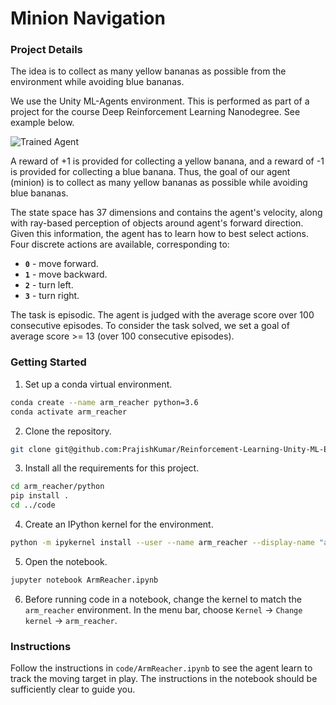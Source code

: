 [//]: # (Image References)

[image1]: https://user-images.githubusercontent.com/10624937/42135619-d90f2f28-7d12-11e8-8823-82b970a54d7e.gif "Trained Agent"

# Minion Navigation

### Project Details

The idea is to collect as many yellow bananas as possible from the environment while avoiding blue bananas.

We use the Unity ML-Agents environment. This is performed as part of a project for the course Deep Reinforcement Learning Nanodegree.
See example below. 

![Trained Agent][image1]

A reward of +1 is provided for collecting a yellow banana, and a reward of -1 is provided for collecting a blue banana. 
Thus, the goal of our agent (minion) is to collect as many yellow bananas as possible while avoiding blue bananas.  

The state space has 37 dimensions and contains the agent's velocity, along with ray-based perception of objects around agent's forward direction.  Given this information, the agent has to learn how to best select actions.  Four discrete actions are available, corresponding to:
- **`0`** - move forward.
- **`1`** - move backward.
- **`2`** - turn left.
- **`3`** - turn right.

The task is episodic. 
The agent is judged with the average score over 100 consecutive episodes. 
To consider the task solved, we set a goal of average score >= 13 (over 100 consecutive episodes).

### Getting Started

1. Set up a conda virtual environment.

```bash 
conda create --name arm_reacher python=3.6 
conda activate arm_reacher 
```

2. Clone the repository. 

```bash 
git clone git@github.com:PrajishKumar/Reinforcement-Learning-Unity-ML-Engine.git
```

3. Install all the requirements for this project.

```bash
cd arm_reacher/python
pip install . 
cd ../code
```

4. Create an IPython kernel for the environment. 

```bash
python -m ipykernel install --user --name arm_reacher --display-name "arm_reacher"
```

5. Open the notebook. 

```bash
jupyter notebook ArmReacher.ipynb
```

6. Before running code in a notebook, change the kernel to match the `arm_reacher` environment. 
In the menu bar, choose `Kernel` -> `Change kernel` -> `arm_reacher`.

### Instructions

Follow the instructions in `code/ArmReacher.ipynb` to see the agent learn to track the moving target in play.
The instructions in the notebook should be sufficiently clear to guide you.